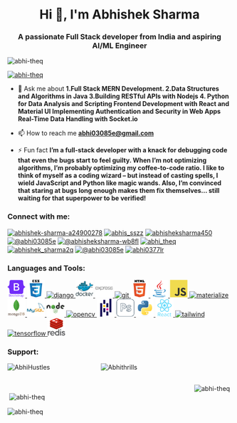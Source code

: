 

<h1 align="center">Hi 👋, I'm Abhishek Sharma</h1>
<h3 align="center">A passionate Full Stack developer from India and aspiring AI/ML Engineer</h3>

<p align="left"> <img src="https://komarev.com/ghpvc/?username=abhi-theq&label=Profile%20views&color=0e75b6&style=flat" alt="abhi-theq" /> </p>

<p align="left"> <a href="https://github.com/ryo-ma/github-profile-trophy"><img src="https://github-profile-trophy.vercel.app/?username=abhi-theq" alt="abhi-theq" /></a> </p>

- 💬 Ask me about **1.Full Stack MERN Development. 2.Data Structures and Algorithms in Java 3.Building RESTful APIs with Nodejs 4. Python for Data Analysis and Scripting Frontend Development with React and Material UI Implementing Authentication and Security in Web Apps Real-Time Data Handling with Socket.io**

- 📫 How to reach me **abhi03085e@gmail.com**

- ⚡ Fun fact **I’m a full-stack developer with a knack for debugging code that even the bugs start to feel guilty. When I’m not optimizing algorithms, I’m probably optimizing my coffee-to-code ratio. I like to think of myself as a coding wizard – but instead of casting spells, I wield JavaScript and Python like magic wands. Also, I’m convinced that staring at bugs long enough makes them fix themselves… still waiting for that superpower to be verified!**

<h3 align="left">Connect with me:</h3>
<p align="left">
<a href="https://linkedin.com/in/abhishek-sharma-a24900278" target="blank"><img align="center" src="https://raw.githubusercontent.com/rahuldkjain/github-profile-readme-generator/master/src/images/icons/Social/linked-in-alt.svg" alt="abhishek-sharma-a24900278" height="30" width="40" /></a>
<a href="https://instagram.com/abhis_sszz" target="blank"><img align="center" src="https://raw.githubusercontent.com/rahuldkjain/github-profile-readme-generator/master/src/images/icons/Social/instagram.svg" alt="abhis_sszz" height="30" width="40" /></a>
<a href="https://www.behance.net/abhisheksharma450" target="blank"><img align="center" src="https://raw.githubusercontent.com/rahuldkjain/github-profile-readme-generator/master/src/images/icons/Social/behance.svg" alt="abhisheksharma450" height="30" width="40" /></a>
<a href="https://medium.com/@abhi03085e" target="blank"><img align="center" src="https://raw.githubusercontent.com/rahuldkjain/github-profile-readme-generator/master/src/images/icons/Social/medium.svg" alt="@abhi03085e" height="30" width="40" /></a>
<a href="https://www.youtube.com/c/@abhisheksharma-wb8fl" target="blank"><img align="center" src="https://raw.githubusercontent.com/rahuldkjain/github-profile-readme-generator/master/src/images/icons/Social/youtube.svg" alt="@abhisheksharma-wb8fl" height="30" width="40" /></a>
<a href="https://codeforces.com/profile/abhi_theq" target="blank"><img align="center" src="https://raw.githubusercontent.com/rahuldkjain/github-profile-readme-generator/master/src/images/icons/Social/codeforces.svg" alt="abhi_theq" height="30" width="40" /></a>
<a href="https://www.leetcode.com/abhishek_sharma2q" target="blank"><img align="center" src="https://raw.githubusercontent.com/rahuldkjain/github-profile-readme-generator/master/src/images/icons/Social/leet-code.svg" alt="abhishek_sharma2q" height="30" width="40" /></a>
<a href="https://www.hackerearth.com/@abhi03085e" target="blank"><img align="center" src="https://raw.githubusercontent.com/rahuldkjain/github-profile-readme-generator/master/src/images/icons/Social/hackerearth.svg" alt="@abhi03085e" height="30" width="40" /></a>
<a href="https://auth.geeksforgeeks.org/user/abhi0377lr" target="blank"><img align="center" src="https://raw.githubusercontent.com/rahuldkjain/github-profile-readme-generator/master/src/images/icons/Social/geeks-for-geeks.svg" alt="abhi0377lr" height="30" width="40" /></a>
</p>

<h3 align="left">Languages and Tools:</h3>
<p align="left"> <a href="https://getbootstrap.com" target="_blank" rel="noreferrer"> <img src="https://raw.githubusercontent.com/devicons/devicon/master/icons/bootstrap/bootstrap-plain-wordmark.svg" alt="bootstrap" width="40" height="40"/> </a> <a href="https://www.w3schools.com/css/" target="_blank" rel="noreferrer"> <img src="https://raw.githubusercontent.com/devicons/devicon/master/icons/css3/css3-original-wordmark.svg" alt="css3" width="40" height="40"/> </a> <a href="https://www.djangoproject.com/" target="_blank" rel="noreferrer"> <img src="https://cdn.worldvectorlogo.com/logos/django.svg" alt="django" width="40" height="40"/> </a> <a href="https://www.docker.com/" target="_blank" rel="noreferrer"> <img src="https://raw.githubusercontent.com/devicons/devicon/master/icons/docker/docker-original-wordmark.svg" alt="docker" width="40" height="40"/> </a> <a href="https://expressjs.com" target="_blank" rel="noreferrer"> <img src="https://raw.githubusercontent.com/devicons/devicon/master/icons/express/express-original-wordmark.svg" alt="express" width="40" height="40"/> </a> <a href="https://git-scm.com/" target="_blank" rel="noreferrer"> <img src="https://www.vectorlogo.zone/logos/git-scm/git-scm-icon.svg" alt="git" width="40" height="40"/> </a> <a href="https://www.w3.org/html/" target="_blank" rel="noreferrer"> <img src="https://raw.githubusercontent.com/devicons/devicon/master/icons/html5/html5-original-wordmark.svg" alt="html5" width="40" height="40"/> </a> <a href="https://www.java.com" target="_blank" rel="noreferrer"> <img src="https://raw.githubusercontent.com/devicons/devicon/master/icons/java/java-original.svg" alt="java" width="40" height="40"/> </a> <a href="https://developer.mozilla.org/en-US/docs/Web/JavaScript" target="_blank" rel="noreferrer"> <img src="https://raw.githubusercontent.com/devicons/devicon/master/icons/javascript/javascript-original.svg" alt="javascript" width="40" height="40"/> </a> <a href="https://materializecss.com/" target="_blank" rel="noreferrer"> <img src="https://raw.githubusercontent.com/prplx/svg-logos/5585531d45d294869c4eaab4d7cf2e9c167710a9/svg/materialize.svg" alt="materialize" width="40" height="40"/> </a> <a href="https://www.mongodb.com/" target="_blank" rel="noreferrer"> <img src="https://raw.githubusercontent.com/devicons/devicon/master/icons/mongodb/mongodb-original-wordmark.svg" alt="mongodb" width="40" height="40"/> </a> <a href="https://www.mysql.com/" target="_blank" rel="noreferrer"> <img src="https://raw.githubusercontent.com/devicons/devicon/master/icons/mysql/mysql-original-wordmark.svg" alt="mysql" width="40" height="40"/> </a> <a href="https://nodejs.org" target="_blank" rel="noreferrer"> <img src="https://raw.githubusercontent.com/devicons/devicon/master/icons/nodejs/nodejs-original-wordmark.svg" alt="nodejs" width="40" height="40"/> </a> <a href="https://opencv.org/" target="_blank" rel="noreferrer"> <img src="https://www.vectorlogo.zone/logos/opencv/opencv-icon.svg" alt="opencv" width="40" height="40"/> </a> <a href="https://pandas.pydata.org/" target="_blank" rel="noreferrer"> <img src="https://raw.githubusercontent.com/devicons/devicon/2ae2a900d2f041da66e950e4d48052658d850630/icons/pandas/pandas-original.svg" alt="pandas" width="40" height="40"/> </a> <a href="https://www.photoshop.com/en" target="_blank" rel="noreferrer"> <img src="https://raw.githubusercontent.com/devicons/devicon/master/icons/photoshop/photoshop-line.svg" alt="photoshop" width="40" height="40"/> </a> <a href="https://www.python.org" target="_blank" rel="noreferrer"> <img src="https://raw.githubusercontent.com/devicons/devicon/master/icons/python/python-original.svg" alt="python" width="40" height="40"/> </a> <a href="https://reactjs.org/" target="_blank" rel="noreferrer"> <img src="https://raw.githubusercontent.com/devicons/devicon/master/icons/react/react-original-wordmark.svg" alt="react" width="40" height="40"/> </a> <a href="https://tailwindcss.com/" target="_blank" rel="noreferrer"> <img src="https://www.vectorlogo.zone/logos/tailwindcss/tailwindcss-icon.svg" alt="tailwind" width="40" height="40"/> </a> <a href="https://www.tensorflow.org" target="_blank" rel="noreferrer"> <img src="https://www.vectorlogo.zone/logos/tensorflow/tensorflow-icon.svg" alt="tensorflow" width="40" height="40"/> </a>
    <a href="https://redis.io" target="_blank" rel="noreferrer">
    <img src="https://raw.githubusercontent.com/devicons/devicon/master/icons/redis/redis-original-wordmark.svg" alt="redis" width="40" height="40"/>
  </a>
</p>



<h3 align="left">Support:</h3>
<p><a href="https://www.buymeacoffee.com/AbhiHustles"> <img align="left" src="https://cdn.buymeacoffee.com/buttons/v2/default-yellow.png" height="50" width="210" alt="AbhiHustles" /></a><a href="https://ko-fi.com/Abhithrills"> <img align="left" src="https://cdn.ko-fi.com/cdn/kofi3.png?v=3" height="50" width="210" alt="Abhithrills" /></a></p><br><br>

<p><img align="left" src="https://github-readme-stats.vercel.app/api/top-langs?username=abhi-theq&show_icons=true&locale=en&layout=compact" alt="abhi-theq" /></p>

<p>&nbsp;<img align="center" src="https://github-readme-stats.vercel.app/api?username=abhi-theq&show_icons=true&locale=en" alt="abhi-theq" /></p>

<p><img align="center" src="https://github-readme-streak-stats.herokuapp.com/?user=abhi-theq&" alt="abhi-theq" /></p>
